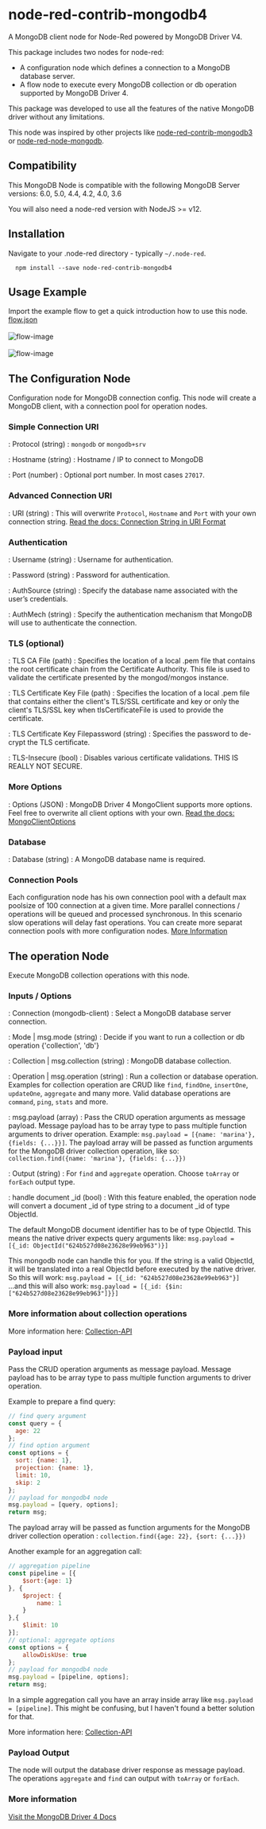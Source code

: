 # node-red-contrib-mongodb4
A MongoDB client node for Node-Red powered by MongoDB Driver V4.

This package includes two nodes for node-red:
* A configuration node which defines a connection to a MongoDB database server.
* A flow node to execute every MongoDB collection or db operation supported by MongoDB Driver 4.

This package was developed to use all the features of the native MongoDB driver without any limitations.

This node was inspired by other projects like [node-red-contrib-mongodb3](https://github.com/ozomer/node-red-contrib-mongodb2) or [node-red-node-mongodb](https://flows.nodered.org/node/node-red-node-mongodb).

## Compatibility
This MongoDB Node is compatible with the following MongoDB Server versions:
6.0, 5.0, 4.4, 4.2, 4.0, 3.6

You will also need a node-red version with NodeJS >= v12.

## Installation
Navigate to your .node-red directory - typically `~/.node-red`.

```
  npm install --save node-red-contrib-mongodb4
```

## Usage Example
Import the example flow to get a quick introduction how to use this node. \
[flow.json](https://raw.githubusercontent.com/steineey/node-red-contrib-mongodb4/master/examples/example-1.json) \
\
![flow-image](https://github.com/steineey/node-red-contrib-mongodb4/blob/master/examples/example-1-flow.png) \
\
![flow-image](https://github.com/steineey/node-red-contrib-mongodb4/blob/master/examples/example-1-config.png)

## The Configuration Node
Configuration node for MongoDB connection config.
This node will create a MongoDB client, with a connection pool for operation nodes.

### Simple Connection URI

: Protocol (string) : `mongodb` or `mongodb+srv`

: Hostname (string) : Hostname / IP to connect to MongoDB

: Port (number) : Optional port number. In most cases `27017`.

### Advanced Connection URI

: URI (string) : This will overwrite `Protocol`, `Hostname` and `Port` with your own connection string.
[Read the docs: Connection String in URI Format](https://docs.mongodb.com/manual/reference/connection-string/)

### Authentication

: Username (string) : Username for authentication.

: Password (string) : Password for authentication.

: AuthSource (string) : Specify the database name associated with the user’s credentials.

: AuthMech (string) : Specify the authentication mechanism that MongoDB will use to authenticate the connection.

### TLS (optional)

: TLS CA File (path) : Specifies the location of a local .pem file that contains the root certificate chain from the Certificate Authority. This file is used to validate the certificate presented by the mongod/mongos instance.

: TLS Certificate Key File (path) : Specifies the location of a local .pem file that contains either the client's TLS/SSL certificate and key or only the client's TLS/SSL key when tlsCertificateFile is used to provide the certificate.

: TLS Certificate Key Filepassword (string) : Specifies the password to de-crypt the TLS certificate.

: TLS-Insecure (bool) : Disables various certificate validations. THIS IS REALLY NOT SECURE.

### More Options

: Options (JSON) : MongoDB Driver 4 MongoClient supports more options. Feel free to overwrite all client options with your own.
[Read the docs: MongoClientOptions](https://mongodb.github.io/node-mongodb-native/4.2/interfaces/MongoClientOptions.html)

### Database

: Database (string) : A MongoDB database name is required.

### Connection Pools
Each configuration node has his own connection pool with a default max poolsize of 100 connection at a given time. More parallel connections / operations will be queued and processed synchronous. In this scenario slow operations will delay fast operations. You can create more separat connection pools with more configuration nodes. [More Information](https://docs.mongodb.com/drivers/node/current/faq/#how-can-i-prevent-a-slow-operation-from-delaying-other-operations-)


## The operation Node

Execute MongoDB collection operations with this node.

### Inputs / Options

: Connection (mongodb-client) : Select a MongoDB database server connection.

: Mode | msg.mode (string) : Decide if you want to run a collection or db operation {'collection', 'db'}

: Collection | msg.collection (string) : MongoDB database collection.

: Operation | msg.operation (string) : Run a collection or database operation. 
Examples for collection operation are CRUD like `find`, `findOne`, `insertOne`, `updateOne`, `aggregate` and many more. 
Valid database operations are `command`, `ping`, `stats` and more.

: msg.payload (array) : Pass the CRUD operation arguments as message payload. Message payload has to be array type to pass multiple function arguments to driver operation.
Example: `msg.payload = [{name: 'marina'},{fields: {...}}]`. The payload array will be passed as function arguments for the MongoDB driver collection operation, like so: `collection.find({name: 'marina'}, {fields: {...}})`

: Output (string) : For `find` and `aggregate` operation. Choose `toArray` or `forEach` output type.

: handle document _id (bool) : With this feature enabled, the operation node will convert a document _id of type string to a document _id of type ObjectId.

The default MongoDB document identifier has to be of type ObjectId. This means the native driver expects query arguments like: `msg.payload = [{_id: ObjectId("624b527d08e23628e99eb963")}]`

This mongodb node can handle this for you. If the string is a valid ObjectId, it will be translated into a real ObjectId before executed by the native driver.
So this will work:
`msg.payload = [{_id: "624b527d08e23628e99eb963"}]`
...and this will also work:
`msg.payload = [{_id: {$in: ["624b527d08e23628e99eb963"]}}]`

### More information about collection operations
More information here:
[Collection-API](https://mongodb.github.io/node-mongodb-native/4.2/classes/Collection.html)

### Payload input

Pass the CRUD operation arguments as message payload.
Message payload has to be array type to pass multiple function arguments to driver operation.

Example to prepare a find query:
```js
// find query argument
const query = {
  age: 22
};
// find option argument
const options = {
  sort: {name: 1}, 
  projection: {name: 1},
  limit: 10,
  skip: 2
};
// payload for mongodb4 node
msg.payload = [query, options];
return msg;
```
The payload array will be passed as function arguments for the MongoDB driver collection operation
: `collection.find({age: 22}, {sort: {...}})`

Another example for an aggregation call:
```js
// aggregation pipeline
const pipeline = [{
    $sort:{age: 1}
}, {
    $project: {
        name: 1
    }
},{
    $limit: 10
}];
// optional: aggregate options
const options = {
    allowDiskUse: true
};
// payload for mongodb4 node
msg.payload = [pipeline, options];
return msg;
```
In a simple aggregation call you have an array inside array like `msg.payload = [pipeline]`. This might be confusing, but I haven't found a better solution for that.

More information here:
[Collection-API](https://mongodb.github.io/node-mongodb-native/4.2/classes/Collection.html)

### Payload Output

The node will output the database driver response as message payload.
The operations `aggregate` and `find` can output with `toArray` or `forEach`.

### More information

[Visit the MongoDB Driver 4 Docs](https://docs.mongodb.com/drivers/node/current/)